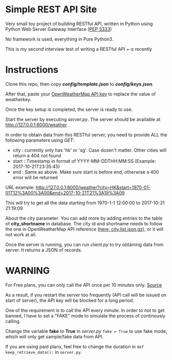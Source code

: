 # Simple REST API Site
Very small toy project of building RESTful API, written in Python using Python Web Server Gateway Interface ([PEP 3333](https://www.python.org/dev/peps/pep-3333/))

No framework is used, everything in Pure Python3.

This is my second interview test of writing a RESTful API + α recently

# Instructions
Clone this repo, then copy **_config/template.json_** to **_config/keys.json_**.

After that, paste your [OpenWeatherMap API key](https://home.openweathermap.org/api_keys) to replace the value of weatherkey.

Once the key setup is completed, the server is ready to use.

Start the server by executing *server.py*. The server should be available at http://127.0.0.1:8000/weather .

In order to obtain data from this RESTful server, you need to provide ALL the following parameters using *GET*:
- city  : currently only has 'hk' or 'sg'. Case dosen't matter. Other cities will return a 404 not found
- start : Timestamp in format of YYYY-MM-DDTHH:MM:SS (Example: 2017-10-21T23:35:45)
- end   : Same as above. Make sure start is before end, otherwise a 400 error will be returned

URL example: http://127.0.0.1:8000/weather?city=HK&start=1970-01-01T12%3A00%3A00&end=2017-10-21T21%3A19%3A09

This will try to get all the data starting from 1970-1-1 12:00:00 to 2017-10-21 21:19:09

About the city parameter:
You can add more by adding entries to the table of **city_shortname** in database. 
The city id and shortname needs to follow the one in OpenWeatherMap API reference ([here, city.list.json.gz](http://bulk.openweathermap.org/sample/)), or it will not work at all.

Once the server is running, you can run *client.py* to try obtaining data from server. It returns a JSON of records.

# WARNING 
For Free plans, you can only call the API once per 10 minutes only. [Source](https://openweathermap.org/appid)

As a result, if you restart the server too frequently (API call will be issued on start of server), the API key will be blocked for a long period.

One of the requirement is to call the API every minute. In order to not to get banned, I have to set a "FAKE" mode to simulate the process of continously calling.

Change the variable **fake** to **True** in *server.py* `fake = True` to use fake mode, which will only get sample/fake data from API.

If you are using paid plans, feel free to change the duration in `def keep_retrieve_data():` in `server.py`.

